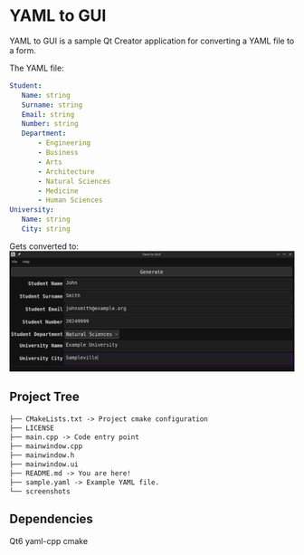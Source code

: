 # YAML to GUI
YAML to GUI is a sample Qt Creator application for converting a YAML file to a form.

The YAML file:
 ```yaml
Student:
    Name: string
    Surname: string
    Email: string
    Number: string
    Department:
        - Engineering
        - Business
        - Arts
        - Architecture
        - Natural Sciences
        - Medicine
        - Human Sciences
University:
    Name: string
    City: string
```

Gets converted to:
![Screenshot](./screenshots/ss.png)

## Project Tree
```
├── CMakeLists.txt -> Project cmake configuration
├── LICENSE
├── main.cpp -> Code entry point
├── mainwindow.cpp
├── mainwindow.h
├── mainwindow.ui
├── README.md -> You are here!
├── sample.yaml -> Example YAML file.
└── screenshots
```

## Dependencies
Qt6
yaml-cpp
cmake